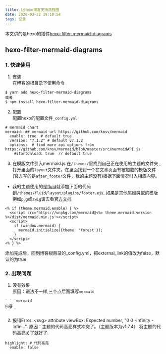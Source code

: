 ```yaml
---
title: 让Hexo博客支持流程图
date: 2020-03-22 19:10:54
tags: 记录
---
```


本文讲的是hexo的插件[hexo-filter-mermaid-diagrams](https://github.com/webappdevelp/hexo-filter-mermaid-diagrams)
## hexo-filter-mermaid-diagrams

### 1. 快速使用
1. 安装<br>
在博客的根目录下使用命令
```
$ yarn add hexo-filter-mermaid-diagrams
或者
$ npm install hexo-filter-mermaid-diagrams
```
2. 配置<br>
配置hexo的配置文件`_config.yml`

```
# mermaid chart
mermaid: ## mermaid url https://github.com/knsv/mermaid
  enable: true  # default true
  version: "7.1.2" # default v7.1.2
  options:  # find more api options from https://github.com/knsv/mermaid/blob/master/src/mermaidAPI.js
    #startOnload: true  // default true
```

3. 在模版文件引入mermaid.js
在`/themes/`里找到自己正在使用的主题的文件夹 ,打开里面的`layout`文件夹，在里面找到一个在文章页面有被加载的模版文件(官方写的是`after_footer`文件，我的主题没有)根据下面情况引入相应内容。

- 我的主题使用的是[fluid](https://github.com/fluid-dev/hexo-theme-fluid)就添加下面的代码到`/themes/fluid/layout/plugins/footer.ejs`, 如果是其他尾缀类型的模版例如`pug`或`swig`请去看[官方文档](https://github.com/webappdevelp/hexo-filter-mermaid-diagrams)<br>

```
<% if (theme.mermaid.enable) { %>
  <script src='https://unpkg.com/mermaid@<%= theme.mermaid.version %>/dist/mermaid.min.js'></script>
  <script>
    if (window.mermaid) {
      mermaid.initialize({theme: 'forest'});
    }
  </script>
<% } %>
```

添加完成后，回到博客根目录的_config.yml，把external_link的值改为false，默认的为true

### 2. 出现问题
1. 没有效果<br>
原因：语法不一样,三个点后面填写`mermaid`

```
` ` `mermaid
内容
` ` `
```

2. 报错Error: \<svg> attribute viewBox: Expected number, "0 0 -Infinity -Infin…".
原因：主题的代码高亮样式冲突了。（主题版本为v1.7.4）
将主题的代码高亮关了就好了.
```
highlight: # 代码高亮
  enable: false
```